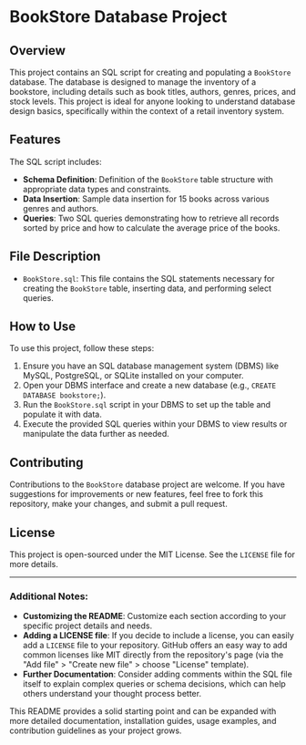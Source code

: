 
# BookStore Database Project

## Overview
This project contains an SQL script for creating and populating a `BookStore` database. The database is designed to manage the inventory of a bookstore, including details such as book titles, authors, genres, prices, and stock levels. This project is ideal for anyone looking to understand database design basics, specifically within the context of a retail inventory system.

## Features
The SQL script includes:
- **Schema Definition**: Definition of the `BookStore` table structure with appropriate data types and constraints.
- **Data Insertion**: Sample data insertion for 15 books across various genres and authors.
- **Queries**: Two SQL queries demonstrating how to retrieve all records sorted by price and how to calculate the average price of the books.

## File Description
- `BookStore.sql`: This file contains the SQL statements necessary for creating the `BookStore` table, inserting data, and performing select queries.

## How to Use
To use this project, follow these steps:
1. Ensure you have an SQL database management system (DBMS) like MySQL, PostgreSQL, or SQLite installed on your computer.
2. Open your DBMS interface and create a new database (e.g., `CREATE DATABASE bookstore;`).
3. Run the `BookStore.sql` script in your DBMS to set up the table and populate it with data.
4. Execute the provided SQL queries within your DBMS to view results or manipulate the data further as needed.

## Contributing
Contributions to the `BookStore` database project are welcome. If you have suggestions for improvements or new features, feel free to fork this repository, make your changes, and submit a pull request.

## License
This project is open-sourced under the MIT License. See the `LICENSE` file for more details.

---

### Additional Notes:
- **Customizing the README**: Customize each section according to your specific project details and needs.
- **Adding a LICENSE file**: If you decide to include a license, you can easily add a `LICENSE` file to your repository. GitHub offers an easy way to add common licenses like MIT directly from the repository's page (via the "Add file" > "Create new file" > choose "License" template).
- **Further Documentation**: Consider adding comments within the SQL file itself to explain complex queries or schema decisions, which can help others understand your thought process better.

This README provides a solid starting point and can be expanded with more detailed documentation, installation guides, usage examples, and contribution guidelines as your project grows.
